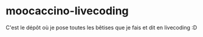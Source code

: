 # moocaccino-livecoding
C'est le dépôt où je pose toutes les bêtises que je fais et dit en livecoding :D
